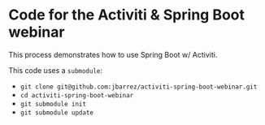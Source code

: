 Code for the Activiti & Spring Boot webinar 
============================

This process demonstrates how to use Spring Boot w/ Activiti. 

This code uses a `submodule`: 

* `git clone git@github.com:jbarrez/activiti-spring-boot-webinar.git` 
* `cd activiti-spring-boot-webinar`
* `git submodule init`
* `git submodule update`
